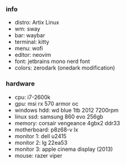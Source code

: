 ### info

- distro: Artix Linux
- wm: sway
- bar: waybar
- terminal: kitty
- menu: wofi
- editor: neovim
- font: jetbrains mono nerd font
- colors: zerodark (onedark modification)

### hardware

- cpu: i7-2600k
- gpu: msi rx 570 armor oc
- windows hdd: wd blue 1tb 2012 7200rpm
- linux ssd: samsung 860 evo 256gb
- memory: corsair vengeance 4gbx2 ddr33
- motherboard: p8z68-v lx
- monitor 1: dell u2415
- monitor 2: lg 22ea53
- monitor 3: apple cinema display (2013)
- mouse: razer viper
